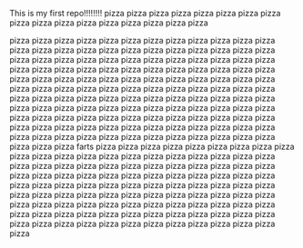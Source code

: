 This is my first repo!!!!!!!! pizza pizza pizza pizza pizza pizza pizza pizza pizza pizza pizza pizza pizza pizza pizza pizza pizza

pizza pizza pizza pizza pizza pizza pizza pizza pizza pizza pizza pizza pizza pizza pizza pizza pizza pizza pizza pizza pizza pizza 
pizza pizza pizza pizza pizza pizza pizza pizza pizza pizza pizza pizza pizza pizza pizza pizza pizza pizza pizza pizza pizza pizza 
pizza pizza pizza pizza pizza pizza pizza pizza pizza pizza pizza pizza pizza pizza pizza pizza pizza pizza pizza pizza pizza pizza 
pizza pizza pizza pizza pizza pizza pizza pizza pizza pizza pizza pizza pizza pizza pizza pizza pizza pizza pizza pizza pizza pizza 
pizza pizza pizza pizza pizza pizza pizza pizza pizza pizza pizza pizza pizza pizza pizza pizza pizza pizza pizza pizza pizza pizza
pizza pizza pizza pizza pizza pizza pizza pizza pizza pizza pizza pizza pizza pizza pizza pizza pizza pizza pizza pizza pizza pizza 
pizza pizza pizza farts pizza pizza pizza pizza pizza pizza pizza pizza pizza pizza pizza pizza pizza pizza pizza pizza pizza pizza
pizza pizza pizza pizza pizza pizza pizza pizza pizza pizza pizza pizza pizza pizza pizza pizza pizza pizza pizza pizza pizza pizza 
pizza pizza pizza pizza pizza pizza pizza pizza pizza pizza pizza pizza pizza pizza pizza pizza pizza pizza pizza pizza pizza pizza 
pizza pizza pizza pizza pizza pizza pizza pizza pizza pizza pizza pizza pizza pizza pizza pizza pizza pizza pizza pizza pizza pizza 
pizza pizza pizza pizza pizza pizza pizza pizza pizza pizza pizza pizza pizza pizza pizza pizza pizza pizza pizza pizza pizza pizza